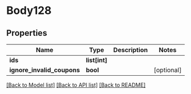 # Body128

## Properties
Name | Type | Description | Notes
------------ | ------------- | ------------- | -------------
**ids** | **list[int]** |  | 
**ignore_invalid_coupons** | **bool** |  | [optional] 

[[Back to Model list]](../README.md#documentation-for-models) [[Back to API list]](../README.md#documentation-for-api-endpoints) [[Back to README]](../README.md)


